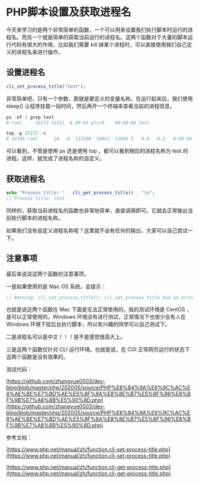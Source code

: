 # PHP脚本设置及获取进程名

今天来学习的是两个非常简单的函数，一个可以用来设置我们执行脚本时运行的进程名。而另一个就是简单的获取当前运行的进程名。这两个函数对于大量的脚本运行代码有很大的作用，比如我们需要 kill 掉某个进程时，可以直接使用我们自己定义的进程名来进行操作。

## 设置进程名

```php
cli_set_process_title("test");
```

非常简单吧，只有一个参数，那就是要定义的变量名称。在运行起来后，我们使用 sleep() 让程序挂载一段时间，然后再开一个终端来查看当前的进程信息。

```php
ps -ef | grep test
# root     32172 31511  0 09:03 pts/0    00:00:00 test

top -p 32172 -c
# 32198 root      20   0  113100  18052  13088 S   0.0   0.2   0:00.00 test
```

可以看到，不管是使用 ps 还是使用 top ，都可以看到相应的进程名称为 test 的进程。这样，就完成了进程名称的自定义。

## 获取进程名

```php
echo "Process title: " . cli_get_process_title() . "\n";
// Process title: test
```

同样的，获取当前进程名的函数也非常地简单，直接调用即可。它就会正常输出当前执行脚本的进程名称。

如果我们没有自定义进程名称呢？这里就不会有任何的输出，大家可以自己尝试一下。

## 注意事项

最后来说说这两个函数的注意事项。

一是如果使用的是 Mac OS 系统，会提示：

```php
// Warning: cli_set_process_title(): cli_set_process_title had an error: Not initialized correctly 
```

也就是说这两个函数在 Mac 下面是无法正常使用的，我的测试环境是 CentOS ，是可以正常使用的。Windows 环境没有进行测试，正常情况下也很少会有人在 Windows 环境下挂后台执行脚本，所以有兴趣的同学可以自己测试下。

二是进程名可以是中文！！！是不是感觉很高大上。

三是这两个函数仅针对 CLI 运行环境。也就是说，在 CGI 正常网页运行的状态下这两个函数是没有效果的。

测试代码：

[https://github.com/zhangyue0503/dev-blog/blob/master/php/202005/source/PHP%E8%84%9A%E6%9C%AC%E8%AE%BE%E7%BD%AE%E5%8F%8A%E8%8E%B7%E5%8F%96%E8%BF%9B%E7%A8%8B%E5%90%8D.php](https://github.com/zhangyue0503/dev-blog/blob/master/php/202005/source/PHP%E8%84%9A%E6%9C%AC%E8%AE%BE%E7%BD%AE%E5%8F%8A%E8%8E%B7%E5%8F%96%E8%BF%9B%E7%A8%8B%E5%90%8D.php)

参考文档：

[https://www.php.net/manual/zh/function.cli-set-process-title.php](https://www.php.net/manual/zh/function.cli-set-process-title.php)

[https://www.php.net/manual/zh/function.cli-get-process-title.php](https://www.php.net/manual/zh/function.cli-get-process-title.php)